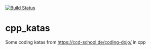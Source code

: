 [![Build Status](https://travis-ci.com/lutsker/cpp_katas.svg?branch=master)](https://travis-ci.com/lutsker/cpp_katas)

# cpp_katas
Some coding katas from https://ccd-school.de/coding-dojo/ in cpp
